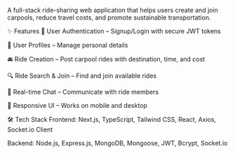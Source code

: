 A full-stack ride-sharing web application that helps users create and join carpools, reduce travel costs, and promote sustainable transportation.

✨ Features
🔐 User Authentication – Signup/Login with secure JWT tokens

👤 User Profiles – Manage personal details

🚘 Ride Creation – Post carpool rides with destination, time, and cost

🔍 Ride Search & Join – Find and join available rides

💬 Real-time Chat – Communicate with ride members

📱 Responsive UI – Works on mobile and desktop

🛠 Tech Stack
Frontend: Next.js, TypeScript, Tailwind CSS, React, Axios, Socket.io Client

Backend: Node.js, Express.js, MongoDB, Mongoose, JWT, Bcrypt, Socket.io
